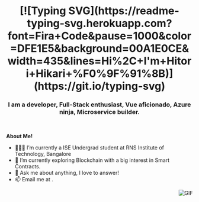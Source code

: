 <h1 align="center"> [![Typing SVG](https://readme-typing-svg.herokuapp.com?font=Fira+Code&pause=1000&color=DFE1E5&background=00A1E0CE&width=435&lines=Hi%2C+I'm+Hitori+Hikari+%F0%9F%91%8B)](https://git.io/typing-svg) 
 </h1>

<h3 align="center">I am a developer, Full-Stack enthusiast, Vue aficionado, Azure ninja, Microservice builder.</h3>
</br>

**About Me!**

- 👨🏽‍💻 I’m currently a ISE Undergrad student at RNS Institute of Technology, Bangalore
- 🌱 I’m currently exploring Blockchain with a big interest in Smart Contracts. 
- 💬 Ask me about anything, I love to answer!
- 📫 Email me at []().

<img align="right" alt="GIF" src="https://media.giphy.com/media/LmNwrBhejkK9EFP504/giphy.gif" />
